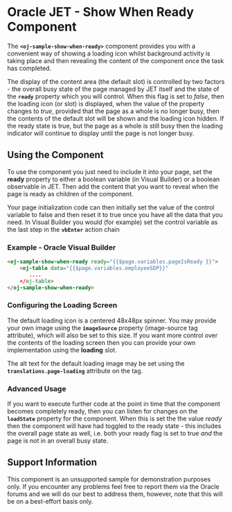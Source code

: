 # Oracle JET - Show When Ready Component

The **`<oj-sample-show-when-ready>`** component provides you with a convenient way of showing a loading icon whilst background activity is taking place and then revealing the content of the component once the task has completed.

The display of the content area (the default slot) is controlled by two factors - the overall busy state of the page managed by JET itself and the state of the **`ready`** property which you will control.  When this flag is set to *false*, then the loading icon (or slot) is displayed, when the value of the property changes to *true*, provided that the page as a whole is no longer busy, then the contents of the default slot will be shown and the loading icon hidden. If the ready state is true, but the page as a whole is still busy then the loading indicator will continue to display until the page is not longer busy.

## Using the Component

To use the component you just need to include it into your page, set the **ready** property to either a boolean variable (in Visual Builder) or a boolean observable in JET.  Then add the content that you want to reveal when the page is ready as children of the component.

Your page initialization code can then initially set the value of the control variable to false and then reset it to true once you have all the data that you need.  In Visual Builder you would (for example) set the control variable as the last step in the **`vbEnter`** action chain

### Example - Oracle Visual Builder

``` HTML
<oj-sample-show-when-ready ready="{{$page.variables.pageIsReady }}">
    <oj-table data="{{$page.variables.employeeSDP}}"
       ....
    </oj-table>
</oj-sample-show-when-ready>
```

### Configuring the Loading Screen

The default loading icon is a centered 48x48px spinner.  You may provide your own image using the **`imageSource`** property (image-source tag attribute), which will also be set to this size.  If you want more control over the contents of the loading screen then you can provide your own implementation using the  **loading** slot.

The alt text for the default loading image may be set using the **`translations.page-loading`** attribute on the tag. 

### Advanced Usage

If you want to execute further code at the point in time that the component becomes completely ready, then you can listen for changes on the **`loadState`** property for the component. When this is set the the value *ready* then the component will have had toggled to the ready state - this includes the overall page state as well, i.e. both your ready flag is set to true *and* the page is not in an overall busy state.

## Support Information

This component is an unsupported sample for demonstration purposes only. If you encounter any problems feel free to report them via the Oracle forums and we will do our best to address them, however, note that this will be on a best-effort basis only.